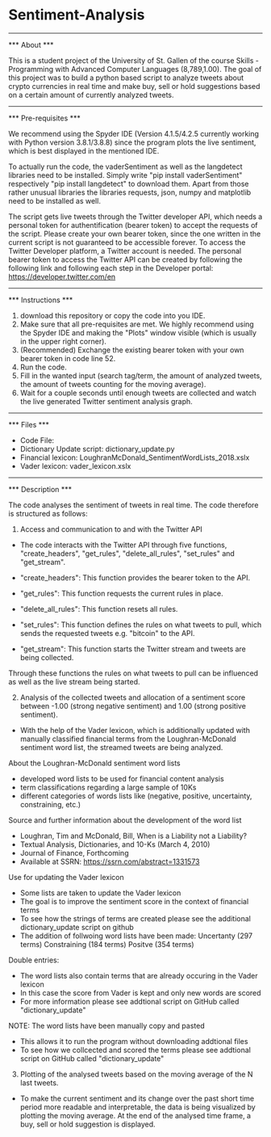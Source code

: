 # Sentiment-Analysis
---
*** About ***

This is a student project of the University of St. Gallen of the course Skills - Programming with Advanced Computer Languages (8,789,1.00).
The goal of this project was to build a python based script to analyze tweets about crypto currencies in real time and make buy, sell or hold suggestions 
based on a certain amount of currently analyzed tweets.
***
*** Pre-requisites ***

We recommend using the Spyder IDE (Version 4.1.5/4.2.5 currently working with Python version 3.8.1/3.8.8) since the program plots the live sentiment, which is
best displayed in the mentioned IDE.

To actually run the code, the vaderSentiment as well as the langdetect libraries need to be installed. Simply write "pip install vaderSentiment" 
respectively "pip install langdetect" to download them.
Apart from those rather unusual libraries the libraries requests, json, numpy and matplotlib need to be installed as well.

The script gets live tweets through the Twitter developer API, which needs a personal token for authentification (bearer token) to accept the requests 
of the script. Please create your own bearer token, since the one written in the current script is not guaranteed to be accessible forever.
To access the Twitter Developer platform, a Twitter account is needed. The personal bearer token to access the Twitter API can be created by following
the following link and following each step in the Developer portal: https://developer.twitter.com/en
***
*** Instructions ***

1. download this repository or copy the code into you IDE. 
2. Make sure that all pre-requisites are met. We highly recommend using the Spyder IDE and making the "Plots" window visible (which is usually in the upper
right corner).
3. (Recommended) Exchange the existing bearer token with your own bearer token in code line 52.
4. Run the code.
5. Fill in the wanted input (search tag/term, the amount of analyzed tweets, the amount of tweets counting for the moving average).
6. Wait for a couple seconds until enough tweets are collected and watch the live generated Twitter sentiment analysis graph.
***
*** Files ***
- Code File:
- Dictionary Update script: dictionary_update.py
- Financial lexicon: LoughranMcDonald_SentimentWordLists_2018.xslx
- Vader lexicon: vader_lexicon.xslx
***
*** Description ***

The code analyses the sentiment of tweets in real time. The code therefore is structured as follows:

1. Access and communication to and with the Twitter API

- The code interacts with the Twitter API through five functions, "create_headers", "get_rules", "delete_all_rules", "set_rules" and "get_stream".

- "create_headers": This function provides the bearer token to the API.
- "get_rules": This function requests the current rules in place.
- "delete_all_rules": This function resets all rules.
- "set_rules": This function defines the rules on what tweets to pull, which sends the requested tweets e.g. "bitcoin" to the API.
- "get_stream": This function starts the Twitter stream and tweets are being collected.

Through these functions the rules on what tweets to pull can be influenced as well as the live stream being started.

2. Analysis of the collected tweets and allocation of a sentiment score between -1.00 (strong negative sentiment) and 1.00 (strong positive sentiment).

- With the help of the Vader lexicon, which is additionally updated with manually classified financial terms from the Loughran-McDonald sentiment word list, the streamed tweets are being analyzed.

About the Loughran-McDonald sentiment word lists
- developed word lists to be used for financial content analysis
- term classifications regarding a large sample of 10Ks
- different categories of words lists like (negative, positive, uncertainty, constraining, etc.)

Source and further information about the development of the word list
- Loughran, Tim and McDonald, Bill, When is a Liability not a Liability?
- Textual Analysis, Dictionaries, and 10-Ks (March 4, 2010)
- Journal of Finance, Forthcoming
- Available at SSRN: https://ssrn.com/abstract=1331573

Use for updating the Vader lexicon
- Some lists are taken to update the Vader lexicon
- The goal is to improve the sentiment score in the context of financial terms
- To see how the strings of terms are created please see the additional dictionary_update script on github
- The addition of follwoing word lists have been made:
         Uncertanty (297 terms)
         Constraining (184 terms)
         Positve (354 terms)

Double entries:
- The word lists also contain terms that are already occuring in the Vader lexicon
- In this case the score from Vader is kept and only new words are scored
- For more information please see addtional script on GitHub called "dictionary_update"

NOTE: The word lists have been manually copy and pasted
- This allows it to run the program without downloading addtional files
- To see how we collcected and scored the terms please see addtional script on GitHub called "dictionary_update"

3. Plotting of the analysed tweets based on the moving average of the N last tweets.

- To make the current sentiment and its change over the past short time period more readable and interpretable, the data is being visualized by plotting the moving average.
At the end of the analysed time frame, a buy, sell or hold suggestion is displayed.
